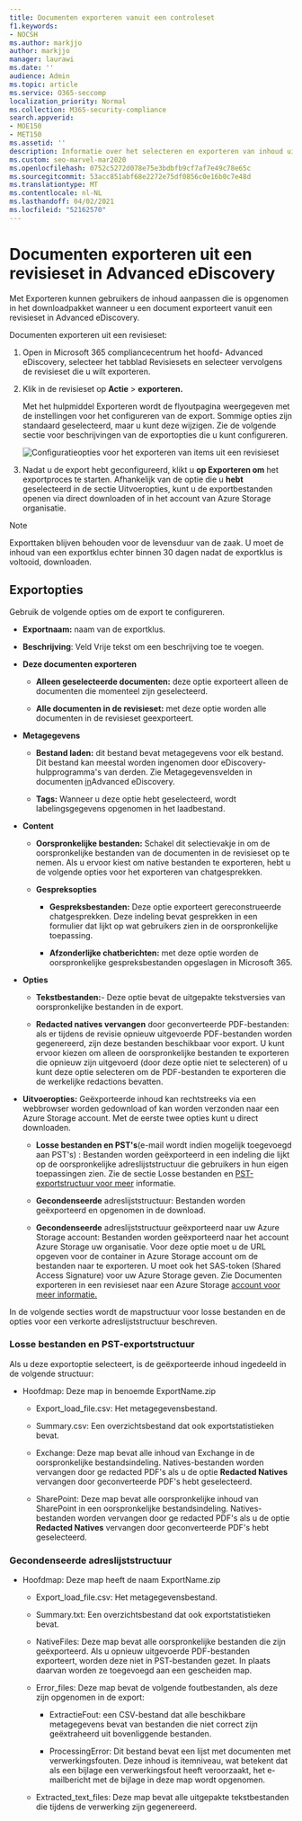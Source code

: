 ```yaml
---
title: Documenten exporteren vanuit een controleset
f1.keywords:
- NOCSH
ms.author: markjjo
author: markjjo
manager: laurawi
ms.date: ''
audience: Admin
ms.topic: article
ms.service: O365-seccomp
localization_priority: Normal
ms.collection: M365-security-compliance
search.appverid:
- MOE150
- MET150
ms.assetid: ''
description: Informatie over het selecteren en exporteren van inhoud uit een Advanced eDiscovery voor presentaties of externe beoordelingen.
ms.custom: seo-marvel-mar2020
ms.openlocfilehash: 0752c5272d078e75e3bdbfb9cf7af7e49c78e65c
ms.sourcegitcommit: 53acc851abf68e2272e75df0856c0e16b0c7e48d
ms.translationtype: MT
ms.contentlocale: nl-NL
ms.lasthandoff: 04/02/2021
ms.locfileid: "52162570"
---
```

# <a name="export-documents-from-a-review-set-in-advanced-ediscovery"></a>Documenten exporteren uit een revisieset in Advanced eDiscovery

Met Exporteren kunnen gebruikers de inhoud aanpassen die is opgenomen in het downloadpakket wanneer u een document exporteert vanuit een revisieset in Advanced eDiscovery.

Documenten exporteren uit een revisieset:

1. Open in Microsoft 365 compliancecentrum het hoofd- Advanced eDiscovery, selecteer  het tabblad Revisiesets en selecteer vervolgens de revisieset die u wilt exporteren.

2. Klik in de revisieset op **Actie**  >  **exporteren.**

   Met het hulpmiddel Exporteren wordt de flyoutpagina weergegeven met de instellingen voor het configureren van de export. Sommige opties zijn standaard geselecteerd, maar u kunt deze wijzigen. Zie de volgende sectie voor beschrijvingen van de exportopties die u kunt configureren.

   ![Configuratieopties voor het exporteren van items uit een revisieset](../media/bcfc72c7-4a01-4697-9e16-2965b7f04fdb.png)

3. Nadat u de export hebt geconfigureerd, klikt u **op Exporteren om** het exportproces te starten. Afhankelijk van de optie die u **hebt** geselecteerd in de sectie Uitvoeropties, kunt u de exportbestanden openen via direct downloaden of in het account van Azure Storage organisatie.

> [!NOTE]
> Exporttaken blijven behouden voor de levensduur van de zaak. U moet de inhoud van een exportklus echter binnen 30 dagen nadat de exportklus is voltooid, downloaden.

## <a name="export-options"></a>Exportopties

Gebruik de volgende opties om de export te configureren.

- **Exportnaam:** naam van de exportklus.

- **Beschrijving**: Veld Vrije tekst om een beschrijving toe te voegen.

- **Deze documenten exporteren**

  - **Alleen geselecteerde documenten:** deze optie exporteert alleen de documenten die momenteel zijn geselecteerd.
  
  - **Alle documenten in de revisieset:** met deze optie worden alle documenten in de revisieset geexporteert.

- **Metagegevens**
  
  - **Bestand laden:** dit bestand bevat metagegevens voor elk bestand. Dit bestand kan meestal worden ingenomen door eDiscovery-hulpprogramma's van derden. Zie Metagegevensvelden in documenten [in](document-metadata-fields-in-Advanced-eDiscovery.md)Advanced eDiscovery.
  
  - **Tags:** Wanneer u deze optie hebt geselecteerd, wordt labelingsgegevens opgenomen in het laadbestand.

- **Content**
  
  - **Oorspronkelijke bestanden:** Schakel dit selectievakje in om de oorspronkelijke bestanden van de documenten in de revisieset op te nemen. Als u ervoor kiest om native bestanden te exporteren, hebt u de volgende opties voor het exporteren van chatgesprekken.
  
  - **Gespreksopties**

    - **Gespreksbestanden:** Deze optie exporteert gereconstrueerde chatgesprekken. Deze indeling bevat gesprekken in een formulier dat lijkt op wat gebruikers zien in de oorspronkelijke toepassing.

    - **Afzonderlijke chatberichten:** met deze optie worden de oorspronkelijke gespreksbestanden opgeslagen in Microsoft 365.

- **Opties**

  - **Tekstbestanden:**- Deze optie bevat de uitgepakte tekstversies van oorspronkelijke bestanden in de export.
  
  - **Redacted natives vervangen** door geconverteerde PDF-bestanden: als er tijdens de revisie opnieuw uitgevoerde PDF-bestanden worden gegenereerd, zijn deze bestanden beschikbaar voor export. U kunt ervoor kiezen om alleen de oorspronkelijke bestanden te exporteren die opnieuw zijn uitgevoerd (door deze optie niet te selecteren) of u kunt deze optie selecteren om de PDF-bestanden te exporteren die de werkelijke redactions bevatten.

- **Uitvoeropties:** Geëxporteerde inhoud kan rechtstreeks via een webbrowser worden gedownload of kan worden verzonden naar een Azure Storage account. Met de eerste twee opties kunt u direct downloaden.
  
  - **Losse bestanden en PST's**(e-mail wordt indien mogelijk toegevoegd aan PST's) : Bestanden worden geëxporteerd in een indeling die lijkt op de oorspronkelijke adreslijststructuur die gebruikers in hun eigen toepassingen zien.  Zie de sectie Losse bestanden en [PST-exportstructuur voor meer](#loose-files-and-pst-export-structure) informatie.
  
  - **Gecondenseerde** adreslijststructuur: Bestanden worden geëxporteerd en opgenomen in de download.
  
  - **Gecondenseerde** adreslijststructuur geëxporteerd naar uw Azure Storage account: Bestanden worden geëxporteerd naar het account Azure Storage uw organisatie. Voor deze optie moet u de URL opgeven voor de container in Azure Storage account om de bestanden naar te exporteren. U moet ook het SAS-token (Shared Access Signature) voor uw Azure Storage geven. Zie Documenten exporteren in een revisieset naar een Azure Storage [account voor meer informatie.](download-export-jobs.md)

In de volgende secties wordt de mapstructuur voor losse bestanden en de opties voor een verkorte adreslijststructuur beschreven.

### <a name="loose-files-and-pst-export-structure"></a>Losse bestanden en PST-exportstructuur

Als u deze exportoptie selecteert, is de geëxporteerde inhoud ingedeeld in de volgende structuur:

- Hoofdmap: Deze map in benoemde ExportName.zip
  
  - Export_load_file.csv: Het metagegevensbestand.
  
  - Summary.csv: Een overzichtsbestand dat ook exportstatistieken bevat.
  
  - Exchange: Deze map bevat alle inhoud van Exchange in de oorspronkelijke bestandsindeling. Natives-bestanden worden vervangen door ge redacted PDF's als u de optie **Redacted Natives** vervangen door geconverteerde PDF's hebt geselecteerd.
  
  - SharePoint: Deze map bevat alle oorspronkelijke inhoud van SharePoint in een oorspronkelijke bestandsindeling. Natives-bestanden worden vervangen door ge redacted PDF's als u de optie **Redacted Natives** vervangen door geconverteerde PDF's hebt geselecteerd.

### <a name="condensed-directory-structure"></a>Gecondenseerde adreslijststructuur

- Hoofdmap: Deze map heeft de naam ExportName.zip
  
  - Export_load_file.csv: Het metagegevensbestand.
  
  - Summary.txt: Een overzichtsbestand dat ook exportstatistieken bevat.
  
  - NativeFiles: Deze map bevat alle oorspronkelijke bestanden die zijn geëxporteerd. Als u opnieuw uitgevoerde PDF-bestanden exporteert, worden deze niet in PST-bestanden gezet. In plaats daarvan worden ze toegevoegd aan een gescheiden map.
  
  - Error_files: Deze map bevat de volgende foutbestanden, als deze zijn opgenomen in de export:

    - ExtractieFout: een CSV-bestand dat alle beschikbare metagegevens bevat van bestanden die niet correct zijn geëxtraheerd uit bovenliggende bestanden.

    - ProcessingError: Dit bestand bevat een lijst met documenten met verwerkingsfouten. Deze inhoud is itemniveau, wat betekent dat als een bijlage een verwerkingsfout heeft veroorzaakt, het e-mailbericht met de bijlage in deze map wordt opgenomen.
  
  - Extracted_text_files: Deze map bevat alle uitgepakte tekstbestanden die tijdens de verwerking zijn gegenereerd.
